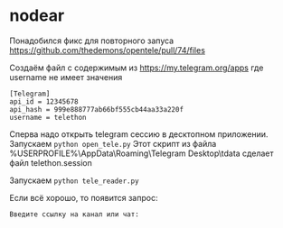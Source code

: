 # nodear

Понадобился фикс для повторного запуса
https://github.com/thedemons/opentele/pull/74/files

Создаём файл с содержимым из https://my.telegram.org/apps где username не имеет значения

```
[Telegram]
api_id = 12345678
api_hash = 999e888777ab66bf555cb44aa33a220f
username = telethon
```
Сперва надо открыть telegram сессию в десктопном приложении. 
Запускаем ```python open_tele.py``` 
Этот скрипт из файла %USERPROFILE%\AppData\Roaming\Telegram Desktop\tdata сделает файл telethon.session

Запускаем ```python tele_reader.py```

Если всё хорошо, то появится запрос:

```Введите ссылку на канал или чат:```

